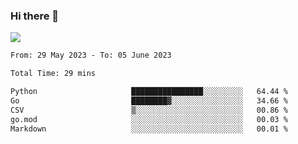 ### Hi there 👋️

![](https://komarev.com/ghpvc/?username=Loner1024)

<!--START_SECTION:waka-->

```txt
From: 29 May 2023 - To: 05 June 2023

Total Time: 29 mins

Python                     ████████████████░░░░░░░░░   64.44 %
Go                         ████████▓░░░░░░░░░░░░░░░░   34.66 %
CSV                        ▒░░░░░░░░░░░░░░░░░░░░░░░░   00.86 %
go.mod                     ░░░░░░░░░░░░░░░░░░░░░░░░░   00.03 %
Markdown                   ░░░░░░░░░░░░░░░░░░░░░░░░░   00.01 %
```

<!--END_SECTION:waka-->



